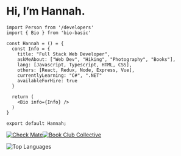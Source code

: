 #  Hi, I’m Hannah.

```
import Person from '/developers'
import { Bio } from 'bio-basic'

const Hannah = () = {
  const Info = {
    title: "Full Stack Web Developer",
    askMeAbout: ["Web Dev", "Hiking", "Photography", "Books"],
    lang: [Javascript, Typescript, HTML, CSS],
    others: [React, Redux, Node, Express, Vue],
    currentlyLearning: "C#", ".NET"
    availableForHire: true
  }
 
  return (
    <Bio info={Info} />
  )
}

export default Hannah;
```

[![Check Mate](https://github-readme-stats.vercel.app/api/pin/?username=hannahnmcdonald&repo=check-mate&theme=gotham)](https://github.com/hannahnmcdonald/check-mate)[![Book Club Collective](https://github-readme-stats.vercel.app/api/pin/?username=hannahnmcdonald&repo=Book-Club-Collective&theme=gotham)](https://github.com/hannahnmcdonald/Book-Club-Collective) 

![Top Languages](https://github-readme-stats.vercel.app/api/top-langs/?username=hannahnmcdonald&layout=compact&theme=gotham&langs_count=7)
  







